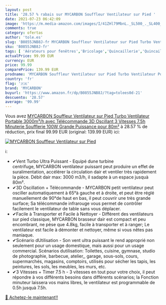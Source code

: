 ```yaml
---
layout: post
title: '28.57 % rabais sur MYCARBON Souffleur Ventilateur sur Pied '
date: 2021-07-23 06:42:09
image: 'https://m.media-amazon.com/images/I/41ZHl79MbnL._SL500_._SL400_.jpg'
comments: true
category: ofertas
author: 'tole.es'
slug: 'B0855JNB8J-fr MYCARBON Souffleur Ventilateur sur Pied Turbo Ventilateur...'
sku: 'B0855JNB8J-fr'
tags: [ 'Aérateurs pour fenêtres','Bricolage','Quincaillerie','Quincaillerie de fenêtres','mycarbon', ]
actualPrice: 99.99 EUR
currency: EUR
price: 99.99
comparePrice: 139.99 EUR
prodname: 'MYCARBON Souffleur Ventilateur sur Pied Turbo Ventilateur Portable 3000m³/h avec Télécommande 3D Oscillant 3 Vitesses 7.5h Minuterie Soufflerie 100W Grande Puissance pour 80m²'
country: 'fr'
flag: '🇫🇷'
brand: 'MYCARBON'
buyurl: 'https://www.amazon.fr/dp/B0855JNB8J/?tag=tolees0d-21'
descuento: '28.57'
average: '99.99'
---
```


Vous avez [MYCARBON Souffleur Ventilateur sur Pied Turbo Ventilateur Portable 3000m³/h avec Télécommande 3D Oscillant 3 Vitesses 7.5h Minuterie Soufflerie 100W Grande Puissance pour 80m²](https://www.amazon.fr/dp/B0855JNB8J/?tag=tolees0d-21)  à  28.57 % de réduction, prix final  99.99 EUR (original: 139.99 EUR) ici:

[![MYCARBON Souffleur Ventilateur sur Pied ](https://m.media-amazon.com/images/I/41ZHl79MbnL._SL500_._SL400_.jpg)](https://www.amazon.fr/dp/B0855JNB8J/?tag=tolees0d-21)

ℹ️:

- ✔Vent Turbo Ultra Puissant - Equipé dune turbine centrifuge, MYCARBON ventilateur puissant peut produire un effet de suralimentation, accélérer la circulation dair et ventiler très rapidement la pièce. Débit dair max: 3000 m3/h, il sadapte à un espace jusquà 80m².
- ✔3D Oscillation + Télécommande - MYCARBON petit ventilateur peut osciller automatiquement à 65°à gauche et à droite, et peut être réglé manuellement de 90°de haut en bas, il peut couvrir une très grande surface; Sa télécommande infrarouge vous permet de contrôler facilement le ventilateur de table sans vous déplacer.
- ✔Facile à Transporter et Facile à Nettoyer - Différent des ventilateurs sur pied classique, MYCARBON brasseur dair est compact et peu encombrant, ne pèse que 4.8kg, facile à transporter et à ranger; Le ventilateur est facile à démonter et nettoyer, même si vous nêtes pas maniaque.
- ✔Scénario dUtilisation - Son vent ultra puissant le rend approprié non seulement pour un usage domestique, mais aussi pour un usage commercial. Scénarios dutilisation: Toilettes, cuisine, gymnase, studio de photographie, barbecue, atelier,, garage, sous-sols, cours, supermarchés, magasins, comptoirs, utilisés pour sécher les tapis, les peintures, les sols, les meubles, les murs, etc.
- ✔3 Vitesses + Timer 7.5 h - 3 vitesses en tout pour votre choix, il peut répondre à vos différents besoins dans différents scénarios; la Fonction minuteur laissera vos mains libres, le ventilateur est programmable de 0.5h jusquà 7.5h.

[🛒 Achetez-le maintenant!!](https://www.amazon.fr/dp/B0855JNB8J/?tag=tolees0d-21)
